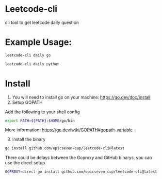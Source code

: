 # Leetcode-cli
cli tool to get leetcode daily question

# Example Usage:
```bash
leetcode-cli daily go
```

```bash
leetcode-cli daily python
```

# Install
1. You will need to install go on your machine: https://go.dev/doc/install
2. Setup GOPATH

Add the following to your shell config
```bash
export PATH=${PATH}:$HOME/go/bin
```
More information: https://go.dev/wiki/GOPATH#gopath-variable

3. Install the binary
```bash
go install github.com/epicseven-cup/leetcode-cli@latest
```

There could be delays between the Goproxy and GitHub binarys, you can use the direct setup
```bash
GOPROXY=direct go install github.com/epicseven-cup/leetcode-cli@latest
```
